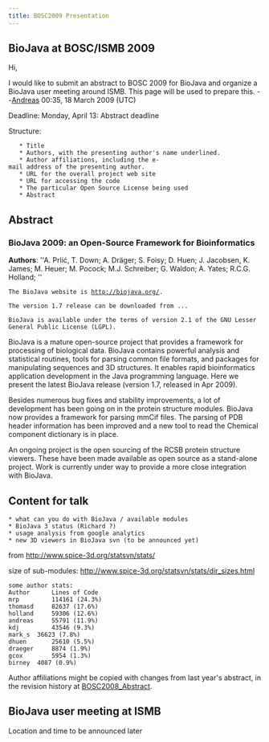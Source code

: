```yaml
---
title: BOSC2009 Presentation
---
```


BioJava at BOSC/ISMB 2009
-------------------------

Hi,

I would like to submit an abstract to BOSC 2009 for BioJava and organize
a BioJava user meeting around ISMB. This page will be used to prepare
this. --[Andreas](User:Andreas "wikilink") 00:35, 18 March 2009 (UTC)

Deadline: Monday, April 13: Abstract deadline

Structure:

`   * Title`  
`   * Authors, with the presenting author's name underlined.`  
`   * Author affiliations, including the e-mail address of the presenting author.`  
`   * URL for the overall project web site`  
`   * URL for accessing the code`  
`   * The particular Open Source License being used `  
`   * Abstract`

Abstract
--------

### BioJava 2009: an Open-Source Framework for Bioinformatics

**Authors**: ''A. Prlić, T. Down; A. Dräger; S. Foisy; D. Huen; J.
Jacobsen, K. James; M. Heuer; M. Pocock; M.J. Schreiber; G. Waldon; A.
Yates; R.C.G. Holland; ''

`The BioJava website is `[`http://biojava.org/`](http://biojava.org/)`. `

`The version 1.7 release can be downloaded from ...`

`BioJava is available under the terms of version 2.1 of the GNU Lesser General Public License (LGPL).`

BioJava is a mature open-source project that provides a framework for
processing of biological data. BioJava contains powerful analysis and
statistical routines, tools for parsing common file formats, and
packages for manipulating sequences and 3D structures. It enables rapid
bioinformatics application development in the Java programming language.
Here we present the latest BioJava release (version 1.7, released in Apr
2009).

Besides numerous bug fixes and stability improvements, a lot of
development has been going on in the protein structure modules. BioJava
now provides a framework for parsing mmCif files. The parsing of PDB
header information has been improved and a new tool to read the Chemical
component dictionary is in place.

An ongoing project is the open sourcing of the RCSB protein structure
viewers. These have been made available as open source as a stand-alone
project. Work is currently under way to provide a more close integration
with BioJava.

Content for talk
----------------

`* what can you do with BioJava / available modules`  
`* BioJava 3 status (Richard ?) `  
`* usage analysis from google analytics`  
`* new 3D viewers in BioJava svn (to be announced yet)`

from
[<http://www.spice-3d.org/statsvn/stats/>](http://www.spice-3d.org/statsvn/stats/)

size of sub-modules:
[<http://www.spice-3d.org/statsvn/stats/dir_sizes.html>](http://www.spice-3d.org/statsvn/stats/dir_sizes.html)

    some author stats:
    Author      Lines of Code
    mrp         114161 (24.3%)
    thomasd     82637 (17.6%)
    holland     59306 (12.6%)
    andreas     55791 (11.9%)
    kdj         43546 (9.3%)
    mark_s  36623 (7.8%)
    dhuen       25610 (5.5%)
    draeger     8874 (1.9%)
    gcox        5954 (1.3%)
    birney  4087 (0.9%)

Author affiliations might be copied with changes from last year's
abstract, in the revision history at
[BOSC2008\_Abstract](BOSC2008_Abstract "wikilink").

BioJava user meeting at ISMB
----------------------------

Location and time to be announced later
